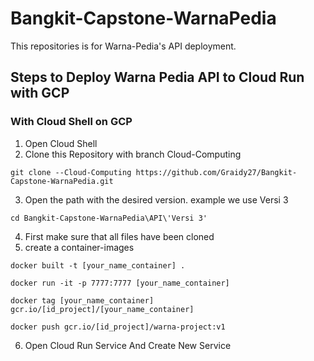 # Bangkit-Capstone-WarnaPedia
This repositories is for Warna-Pedia's API deployment.
## Steps to Deploy Warna Pedia API to Cloud Run with GCP 
### With Cloud Shell on GCP
1. Open Cloud Shell
2. Clone this Repository with branch Cloud-Computing <br>
```console
git clone --Cloud-Computing https://github.com/Graidy27/Bangkit-Capstone-WarnaPedia.git
```
3. Open the path with the desired version. example we use Versi 3 <br>
```console
cd Bangkit-Capstone-WarnaPedia\API\'Versi 3'
``` 
4. First make sure that all files have been cloned
5. create a container-images<br>
```console
docker built -t [your_name_container] .
```
```console
docker run -it -p 7777:7777 [your_name_container]
```
```console
docker tag [your_name_container] gcr.io/[id_project]/[your_name_container]
```
```console
docker push gcr.io/[id_project]/warna-project:v1
```
6.  Open Cloud Run Service And Create New Service
